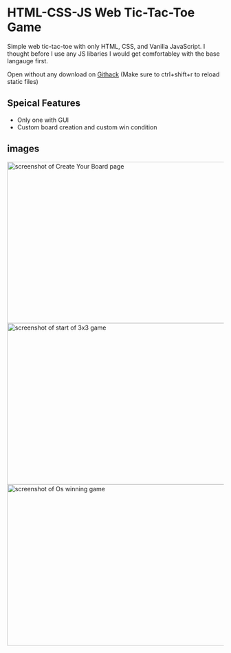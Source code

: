 # HTML-CSS-JS Web Tic-Tac-Toe Game
Simple web tic-tac-toe with only HTML, CSS, and Vanilla JavaScript. I thought before I use any JS libaries I would get comfortabley with the base langauge first.

Open without any download on [Githack](https://raw.githack.com/michael-lesirge/tic-tac-toe/main/HTML-CSS-JS/) (Make sure to ctrl+shift+r to reload static files)

## Speical Features
- Only one with GUI
- Custom board creation and custom win condition 

## images
<img src="https://user-images.githubusercontent.com/100492377/230738158-54f53606-99b7-4c5d-b8f7-07c192725337.png" alt="screenshot of Create Your Board page" width="600" height="375">
<img src="https://user-images.githubusercontent.com/100492377/230738634-21a663cf-c2db-4ec7-bc2c-c154f7b91f5e.png" alt="screenshot of start of 3x3 game" width="600" height="375">
<img src="https://user-images.githubusercontent.com/100492377/230738703-de8e0e94-0747-4854-8df0-79272028f4a4.png" alt="screenshot of Os winning game" width="600" height="375">

